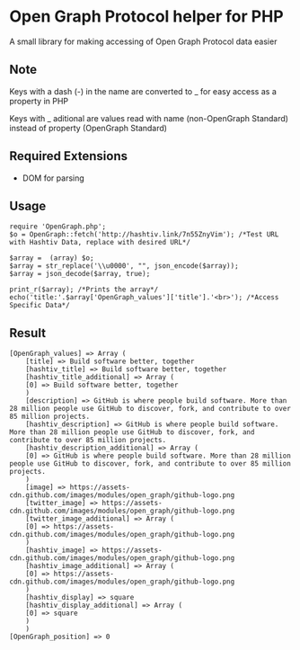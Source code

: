 # Open Graph Protocol helper for PHP

A small library for making accessing of Open Graph Protocol data easier

## Note
Keys with a dash (-) in the name are converted to _ for easy access as a property
in PHP

Keys with _ aditional are values read with name (non-OpenGraph Standard) instead of property (OpenGraph Standard)

## Required Extensions
* DOM for parsing

## Usage
	require 'OpenGraph.php';
	$o = OpenGraph::fetch('http://hashtiv.link/7n55ZnyVim'); /*Test URL with Hashtiv Data, replace with desired URL*/

	$array =  (array) $o;
	$array = str_replace('\\u0000', "", json_encode($array));
	$array = json_decode($array, true);
	
	print_r($array); /*Prints the array*/
	echo('title:'.$array['OpenGraph_values']['title'].'<br>'); /*Access Specific Data*/
## Result
	[OpenGraph_values] => Array (
	    [title] => Build software better, together
	    [hashtiv_title] => Build software better, together
	    [hashtiv_title_additional] => Array (
		[0] => Build software better, together
		)
	    [description] => GitHub is where people build software. More than 28 million people use GitHub to discover, fork, and contribute to over 85 million projects.
	    [hashtiv_description] => GitHub is where people build software. More than 28 million people use GitHub to discover, fork, and contribute to over 85 million projects.
	    [hashtiv_description_additional] => Array (
		[0] => GitHub is where people build software. More than 28 million people use GitHub to discover, fork, and contribute to over 85 million projects.
		)
	    [image] => https://assets-cdn.github.com/images/modules/open_graph/github-logo.png
	    [twitter_image] => https://assets-cdn.github.com/images/modules/open_graph/github-logo.png
	    [twitter_image_additional] => Array (
		[0] => https://assets-cdn.github.com/images/modules/open_graph/github-logo.png
		)
	    [hashtiv_image] => https://assets-cdn.github.com/images/modules/open_graph/github-logo.png
	    [hashtiv_image_additional] => Array (
		[0] => https://assets-cdn.github.com/images/modules/open_graph/github-logo.png
		)
	    [hashtiv_display] => square
	    [hashtiv_display_additional] => Array (
		[0] => square
		)
	    )
	[OpenGraph_position] => 0
